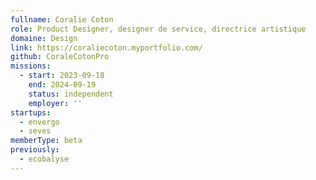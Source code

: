 ```yaml
---
fullname: Coralie Coton
role: Product Designer, designer de service, directrice artistique
domaine: Design
link: https://coraliecoton.myportfolio.com/
github: CoraleCotonPro
missions:
  - start: 2023-09-18
    end: 2024-09-19
    status: independent
    employer: ''
startups:
  - envergo
  - seves
memberType: beta
previously:
  - ecobalyse
---
```


